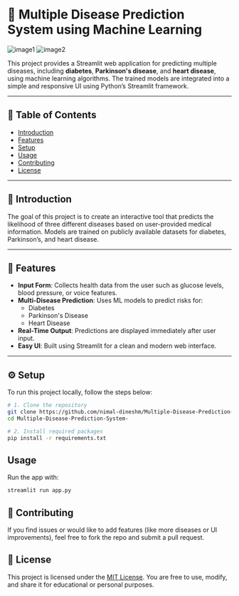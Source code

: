 # 🧠 Multiple Disease Prediction System using Machine Learning

![image1](https://user-images.githubusercontent.com/93932788/221213196-e02f1700-f45d-436b-8e41-efa8dbc00411.png)
![image2](https://user-images.githubusercontent.com/93932788/221213287-ad16d91d-b6df-4a80-a5ed-5ab28e230619.png)

This project provides a Streamlit web application for predicting multiple diseases, including **diabetes**, **Parkinson's disease**, and **heart disease**, using machine learning algorithms. The trained models are integrated into a simple and responsive UI using Python’s Streamlit framework.

---

## 📑 Table of Contents

- [Introduction](#introduction)
- [Features](#features)
- [Setup](#setup)
- [Usage](#usage)
- [Contributing](#contributing)
- [License](#license)

---

## 🧠 Introduction

The goal of this project is to create an interactive tool that predicts the likelihood of three different diseases based on user-provided medical information. Models are trained on publicly available datasets for diabetes, Parkinson’s, and heart disease.

---

## 🚀 Features

- **Input Form**: Collects health data from the user such as glucose levels, blood pressure, or voice features.
- **Multi-Disease Prediction**: Uses ML models to predict risks for:
  - Diabetes
  - Parkinson's Disease
  - Heart Disease
- **Real-Time Output**: Predictions are displayed immediately after user input.
- **Easy UI**: Built using Streamlit for a clean and modern web interface.

---

## ⚙️ Setup

To run this project locally, follow the steps below:

```bash
# 1. Clone the repository
git clone https://github.com/nimal-dineshm/Multiple-Disease-Prediction-System-.git
cd Multiple-Disease-Prediction-System-

# 2. Install required packages
pip install -r requirements.txt
```
## Usage

Run the app with:

```bash
streamlit run app.py
```
## 🤝 Contributing
If you find issues or would like to add features (like more diseases or UI improvements), feel free to fork the repo and submit a pull request.

## 📜 License
This project is licensed under the [MIT License](LICENSE).
You are free to use, modify, and share it for educational or personal purposes.


